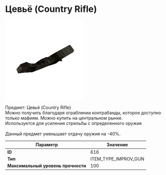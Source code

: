 # Цевьё (Country Rifle)

![Item Image](../img/616.webp?raw=true)

Предмет: Цевьё (Country Rifle)<br>Можно получить благодаря ограблении контрабанды, которое доступно<br>только мафиям. Можно купить на центральном рынке. <br>Используется для усиления стрельбы с определенного оружия<br><br>Данный предмет уменьшает отдачу оружия на -40%.<br>


| Параметр | Значение |
|----------|----------|
| **ID** | 616 |
| **Тип** | ITEM_TYPE_IMPROV_GUN |
| **Максимальный уровень прочности** | 100 |

